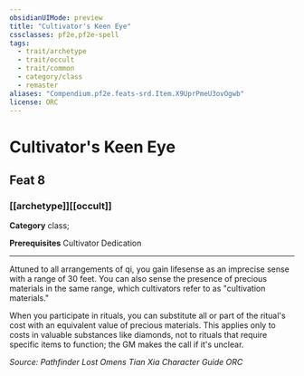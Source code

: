 ```yaml
---
obsidianUIMode: preview
title: "Cultivator's Keen Eye"
cssclasses: pf2e,pf2e-spell
tags:
  - trait/archetype
  - trait/occult
  - trait/common
  - category/class
  - remaster
aliases: "Compendium.pf2e.feats-srd.Item.X9UprPmeU3ovOgwb"
license: ORC
---
```

# Cultivator's Keen Eye
## Feat 8
### [[archetype]][[occult]]

**Category** class; 



**Prerequisites** Cultivator Dedication
* * *
Attuned to all arrangements of qi, you gain lifesense as an imprecise sense with a range of 30 feet. You can also sense the presence of precious materials in the same range, which cultivators refer to as "cultivation materials."

When you participate in rituals, you can substitute all or part of the ritual's cost with an equivalent value of precious materials. This applies only to costs in valuable substances like diamonds, not to rituals that require specific items to function; the GM makes the call if it's unclear.

*Source: Pathfinder Lost Omens Tian Xia Character Guide*
*ORC*